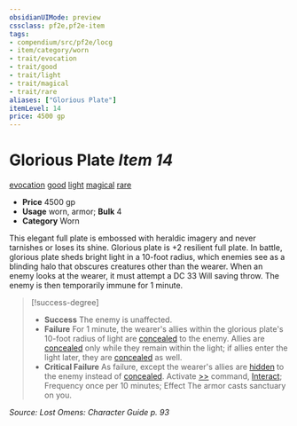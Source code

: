 ```yaml
---
obsidianUIMode: preview
cssclass: pf2e,pf2e-item
tags:
- compendium/src/pf2e/locg
- item/category/worn
- trait/evocation
- trait/good
- trait/light
- trait/magical
- trait/rare
aliases: ["Glorious Plate"]
itemLevel: 14
price: 4500 gp
---
```

# Glorious Plate *Item 14*  
[evocation](../../../rules/traits/evocation.md)  [good](../../../rules/traits/good.md)  [light](../../../rules/traits/light.md)  [magical](../../../rules/traits/magical.md)  [rare](../../../rules/traits/rare.md)  

- **Price** 4500 gp
- **Usage** worn, armor; **Bulk** 4
- **Category** Worn

This elegant full plate is embossed with heraldic imagery and never tarnishes or loses its shine. Glorious plate is +2 resilient full plate. In battle, glorious plate sheds bright light in a 10-foot radius, which enemies see as a blinding halo that obscures creatures other than the wearer. When an enemy looks at the wearer, it must attempt a DC 33 Will saving throw. The enemy is then temporarily immune for 1 minute.

> [!success-degree] 
> - **Success** The enemy is unaffected.
> - **Failure** For 1 minute, the wearer's allies within the glorious plate's 10-foot radius of light are [concealed](../../../rules/conditions.md#Concealed) to the enemy. Allies are [concealed](../../../rules/conditions.md#Concealed) only while they remain within the light; if allies enter the light later, they are [concealed](../../../rules/conditions.md#Concealed) as well.
> - **Critical Failure** As failure, except the wearer's allies are [hidden](../../../rules/conditions.md#Hidden) to the enemy instead of [concealed](../../../rules/conditions.md#Concealed). Activate [>>](../../../rules/core-rulebook/chapter-9-playing-the-game.md#Actions "Two-Action") command, [Interact](../../../rules/actions/interact.md); Frequency once per 10 minutes; Effect The armor casts sanctuary on you.

*Source: Lost Omens: Character Guide p. 93*